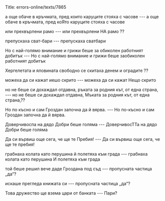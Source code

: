 Title: errors-online/texts/7865

а още обаче в кръчмата, пред които каруците стояха с часове --- а още обаче в кръчмата, пред коЯто каруците стояха с часове

или прехвърлени рамо --- или прехвърлени НА рамо ??

препускаха сват-бари --- препускаха сватбари

Но с най-голямо внимание и грижи беше за обиколен работният добитък --- Но с най-голямо внимание и грижи беше заобиколен работният добитък

Хергелетата и яловината свободно се скитаха денем и оградите ??

можеха да си кажат иешо скрито --- можеха да си кажат Нещо скрито

но не беше си дохаждал отдавна, ръката за родния кът, от една страна, --- но не беше си дохаждал отдавна, Мъката за родния кът, от една страна,??

Но по късно и сам Гроздан започна да й вярва. --- Но по-късно и сам Гроздан започна да й вярва.

Доверчивоспа на дядо Добри беше голяма --- ДоверчивосТТа на дядо Добри беше голяма

Да си вървиш още сега, че ще те Пребия! --- Да си вървиш още сега, че ще те пребия!

грабнаха колата като перушина й полетяха към града --- грабнаха колата като перушина И полетяха към града

той беше решил вече даде Гроздана под съд --- пропусната частица „да“?

искаше прегледа книжата си --- пропусната частица „да“?

Това дружество ще взема цари от банката --- Пари?

